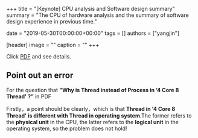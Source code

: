 +++
title = "[Keynote] CPU analysis and Software design summary"
summary = "The CPU of hardware analysis and the summary of software design experience in previous time."

date = "2019-05-30T00:00:00+00:00"
tags = []
authors = ["yangjin"]

[header]
image = ""
caption = ""
+++

Click [PDF](https://eyrie.coden.hk/space/?path=/c422/weekly-keynote/2019-5-31-yangjin/5.30工作室分享会.pdf) and see details.

## Point out an error

For the question that **"Why is Thread instead of Process in ‘4 Core 8 Thread' ?”** in PDF

Firstly，a point should be clearly，which is that **Thread in '4 Core 8 Thread' is different with Thread in operating system**.The former refers to the **physical unit** in the CPU, the latter refers to the **logical unit** in the operating system, so the problem does not hold!
